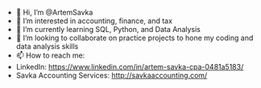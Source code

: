 - 👋 Hi, I’m @ArtemSavka
- 👀 I’m interested in accounting, finance, and tax
- 🌱 I’m currently learning SQL, Python, and Data Analysis
- 💞️ I’m looking to collaborate on practice projects to hone my coding and data analysis skills
- 📫 How to reach me: 
- LinkedIn: https://www.linkedin.com/in/artem-savka-cpa-0481a5183/
- Savka Accounting Services: http://savkaaccounting.com/

<!---
ArtemSavka/ArtemSavka is a ✨ special ✨ repository because its `README.md` (this file) appears on your GitHub profile.
You can click the Preview link to take a look at your changes.
--->
